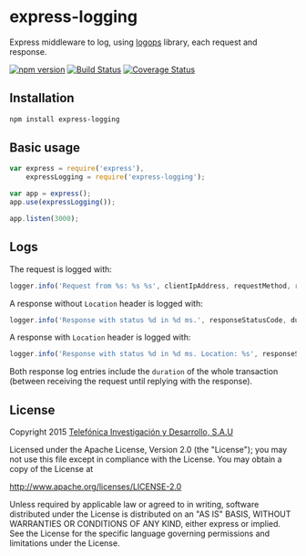 # express-logging

Express middleware to log, using [logops](https://github.com/telefonicaid/logops) library, each request and response.

[![npm version](https://badge.fury.io/js/express-logging.svg)](http://badge.fury.io/js/express-logging)
[![Build Status](https://travis-ci.org/Telefonica/express-logging.svg)](https://travis-ci.org/Telefonica/express-logging)
[![Coverage Status](https://img.shields.io/coveralls/Telefonica/express-logging.svg)](https://coveralls.io/r/Telefonica/express-logging)

## Installation

```bash
npm install express-logging
```

## Basic usage

```js
var express = require('express'),
    expressLogging = require('express-logging');

var app = express();
app.use(expressLogging());

app.listen(3000);
```

## Logs

The request is logged with:

```js
logger.info('Request from %s: %s %s', clientIpAddress, requestMethod, requestUrl);
```

A response without `Location` header is logged with:

```js
logger.info('Response with status %d in %d ms.', responseStatusCode, duration);
```

A response with `Location` header is logged with:

```js
logger.info('Response with status %d in %d ms. Location: %s', responseStatusCode, duration, locationHeader);
```

Both response log entries include the `duration` of the whole transaction (between receiving the request until replying with the response).

## License

Copyright 2015 [Telefónica Investigación y Desarrollo, S.A.U](http://www.tid.es)

Licensed under the Apache License, Version 2.0 (the "License"); you may not use this file except in compliance with the License. You may obtain a copy of the License at

http://www.apache.org/licenses/LICENSE-2.0

Unless required by applicable law or agreed to in writing, software distributed under the License is distributed on an "AS IS" BASIS, WITHOUT WARRANTIES OR CONDITIONS OF ANY KIND, either express or implied. See the License for the specific language governing permissions and limitations under the License.

